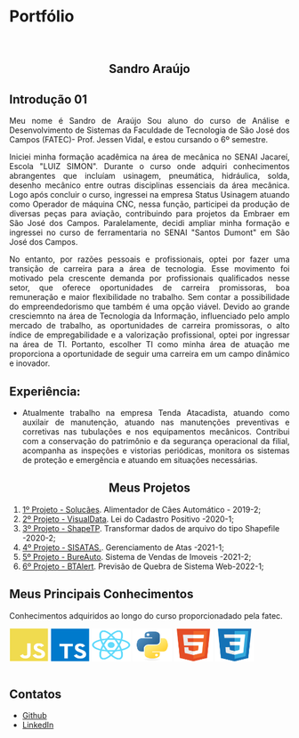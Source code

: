# Portfólio 
<div align=center>
  <img src="https://github.com/cassia2023/Projeto/assets/151237166/5b335514-3b96-4703-8c43-4255426ec089" width=200 alt="" />
  <h2> Sandro Araújo </h2>
    </div>

## Introdução 01
<div style="text-align: justify;">

Meu nome é Sandro de Araújo Sou aluno do curso de Análise e Desenvolvimento de Sistemas da Faculdade de Tecnologia de São José dos Campos (FATEC)- Prof. Jessen Vidal, e estou cursando o 6º semestre. 
<br>

Iniciei minha formação acadêmica na área de mecânica no SENAI Jacareí, Escola "LUIZ SIMON". Durante o curso onde adquiri conhecimentos abrangentes que incluíam usinagem, pneumática, hidráulica, solda, desenho mecânico entre   outras disciplinas essenciais da área mecânica. Logo após concluir o curso, ingressei na empresa Status Usinagem atuando como Operador de máquina CNC, nessa função, participei da produção de diversas peças para aviação, contribuindo para projetos da Embraer em São José dos Campos. Paralelamente, decidi ampliar minha formação e ingressei no curso de ferramentaria no SENAI "Santos Dumont" em São José dos Campos. 

No entanto, por razões pessoais e profissionais, optei por fazer uma transição de carreira para a área de tecnologia. Esse movimento foi motivado pela crescente demanda por profissionais qualificados nesse setor, que oferece oportunidades de carreira promissoras, boa remuneração e maior flexibilidade no trabalho. Sem contar a possibilidade do empreendedorismo que também é uma opção viável. Devido ao grande cresciemnto na área de Tecnologia da Informação, influenciado pelo amplo mercado de trabalho, as oportunidades de carreira promissoras, o alto índice de empregabilidade e a valorização profissional, optei por ingressar na área de TI. Portanto, escolher TI como minha área de atuação me proporciona a oportunidade de seguir uma carreira em um campo dinâmico e inovador.

</div>

## Experiência:
<div style="text-align: justify;">

* Atualmente trabalho na empresa Tenda Atacadista, atuando como auxilair de manutenção, atuando nas manutenções preventivas e corretivas nas tubulações e nos equipamentos mecânicos. Contribui com a conservação do patrimônio e da segurança operacional da filial, acompanha as inspeções e vistorias periódicas, monitora os sistemas de proteção e emergência e atuando em situações necessárias.<br> 

</div>

##

<div align=center>
   <h2> Meus Projetos </h2>
</div>

1) [1º Projeto - Solucães](https://github.com/drosan19/Portfolio/tree/main/Referencia/Projeto1). Alimentador de Cães Automático - 2019-2;
2) [2º Projeto - VisualData](https://github.com/drosan19/Portfolio/tree/main/Referencia/Projeto2). Lei do Cadastro Positivo -2020-1;
3) [3º Projeto - ShapeTP](https://github.com/drosan19/Portfolio/tree/main/Referencia/Projeto3). Transformar dados de arquivo do tipo Shapefile -2020-2;
4) [4º Projeto - SISATAS.](https://github.com/drosan19/Portfolio/tree/main/Referencia/Projeto4). Gerenciamento de Atas -2021-1;
5) [5º Projeto - BureAuto](https://github.com/drosan19/Portfolio/tree/main/Referencia/Projeto5). Sistema de Vendas de Imoveis -2021-2;
6) [6º Projeto - BTAlert](https://github.com/drosan19/Portfolio/tree/main/Referencia/Projeto6). Previsão de Quebra de Sistema Web-2022-1;
  </div>

  ## Meus Principais Conhecimentos

  Conhecimentos adquiridos ao longo do curso proporcionadado pela fatec.<br>
  
  <div style="display: inline_block">
  <img align="center" alt="Js" height="60" width="70" src="https://raw.githubusercontent.com/devicons/devicon/master/icons/javascript/javascript-plain.svg">
  <img align="center" alt="Ts" height="60" width="70" src="https://raw.githubusercontent.com/devicons/devicon/master/icons/typescript/typescript-plain.svg">
  <img align="center" alt="React" height="60" width="70" src="https://raw.githubusercontent.com/devicons/devicon/master/icons/react/react-original.svg">  
  <img align="center" alt="Python" height="60" width="70" src="https://raw.githubusercontent.com/devicons/devicon/master/icons/python/python-original.svg">
  <img align="center" alt="HTML" height="60" width="70" src="https://raw.githubusercontent.com/devicons/devicon/master/icons/html5/html5-original.svg">
  <img align="center" alt="CSS" height="60" width="70" src="https://raw.githubusercontent.com/devicons/devicon/master/icons/css3/css3-original.svg">
  <div style="display: inline_block"><br>  

  ## Contatos
* [Github](https://github.com/drosan19/Portfolio)
* [LinkedIn]()


 